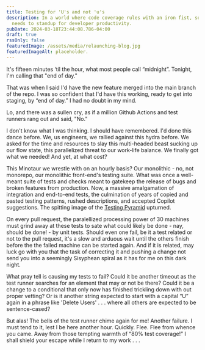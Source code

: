 ```yaml
---
title: Testing for 'U's and not 'u's
description: In a world where code coverage rules with an iron fist, someone
  needs to standup for developer productivity.
pubDate: 2024-03-18T23:44:08.786-04:00
draft: true
rssOnly: false
featuredImage: /assets/media/relaunching-blog.jpg
featuredImageAlt: placeholder.
---
```

It's fifteen minutes ‘til the hour, what most people call “midnight”. Tonight, I'm calling that "end of day."

That was when I said I'd have the new feature merged into the main branch of the repo. I was so confident that I'd have this working, ready to get into staging, by “end of day.” I had no doubt in my mind.

Lo, and there was a sullen cry, as if a million Github Actions and test runners rang out and said, "No."

I don't know what I was thinking. I should have remembered. I'd done this dance before. We, us engineers, we rallied against this hydra before. We asked for the time and resources to slay this multi-headed beast sucking up our flow state, this parallelized threat to our work-life balance. We finally got what we needed! And yet, at what cost?

This Minotaur we wrestle with on an hourly basis? Our monolithic - no, not monorepo, our monolithic front-end's testing suite. What was once a well-meant suite of tests and checks meant to gatekeep the release of bugs and broken features from production. Now, a massive amalgamation of integration and end-to-end tests, the culmination of years of copied and pasted testing patterns, rushed descriptions, and accepted Copilot suggestions. The spitting image of the [Testing Pyramid](https://martinfowler.com/articles/practical-test-pyramid.html) upturned.

On every pull request, the paralellized processing power of 30 machines must grind away at these tests to sate what could likely be done - nay, should be done! - by unit tests. Should even one fail, be it a test related or not to the pull request, it's a slow and arduous wait until the others finish before the the failed machine can be started again. And if it is related, may luck go with you that the task of correcting it and pushing a change not send you into a seemingly Sisyphean spiral as it has for me on this dark night.

What pray tell is causing my tests to fail? Could it be another timeout as the test runner searches for an element that may or not be there? Could it be a change to a conditional that only now has finished trickling down with out proper vetting? Or is it another string expected to start with a capital “U” again in a phrase like 'Delete Users' . . . where all others are expected to be sentence-cased?

But alas! The bells of the test runner chime again for me! Another failure. I must tend to it, lest I be here another hour. Quickly. Flee. Flee from whence you came. Away from those tempting warmth of “80% test coverage!” I shall shield your escape while I return to my work . . .
